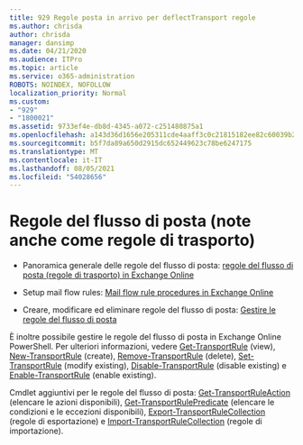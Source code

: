 ```yaml
---
title: 929 Regole posta in arrivo per deflectTransport regole
ms.author: chrisda
author: chrisda
manager: dansimp
ms.date: 04/21/2020
ms.audience: ITPro
ms.topic: article
ms.service: o365-administration
ROBOTS: NOINDEX, NOFOLLOW
localization_priority: Normal
ms.custom:
- "929"
- "1800021"
ms.assetid: 9733ef4e-db8d-4345-a072-c251480875a1
ms.openlocfilehash: a143d36d1656e205311cde4aaff3c0c21815182ee82c60039b2219addac218cb
ms.sourcegitcommit: b5f7da89a650d2915dc652449623c78be6247175
ms.translationtype: MT
ms.contentlocale: it-IT
ms.lasthandoff: 08/05/2021
ms.locfileid: "54028656"
---
```

# <a name="mail-flow-rules-also-known-as-transport-rules"></a>Regole del flusso di posta (note anche come regole di trasporto)

- Panoramica generale delle regole del flusso di posta: [regole del flusso di posta (regole di trasporto) in Exchange Online](https://technet.microsoft.com/library/jj919238.aspx)

- Setup mail flow rules: [Mail flow rule procedures in Exchange Online](https://technet.microsoft.com/library/dn600436.aspx)

- Creare, modificare ed eliminare regole del flusso di posta: [Gestire le regole del flusso di posta](https://technet.microsoft.com/library/jj657505.aspx)

È inoltre possibile gestire le regole del flusso di posta in Exchange Online PowerShell. Per ulteriori informazioni, vedere [Get-TransportRule](https://docs.microsoft.com/powershell/module/exchange/policy-and-compliance/get-transportrule) (view), [New-TransportRule](https://docs.microsoft.com/powershell/module/exchange/policy-and-compliance/new-transportrule) (create), [Remove-TransportRule](https://docs.microsoft.com/powershell/module/exchange/policy-and-compliance/remove-transportrule) (delete), [Set-TransportRule](https://docs.microsoft.com/powershell/module/exchange/policy-and-compliance/set-transportrule) (modify existing), [Disable-TransportRule](https://docs.microsoft.com/powershell/module/exchange/policy-and-compliance/disable-transportrule) (disable existing) e [Enable-TransportRule](https://docs.microsoft.com/powershell/module/exchange/policy-and-compliance/enable-transportrule) (enable existing).

Cmdlet aggiuntivi per le regole del flusso di posta: [Get-TransportRuleAction](https://docs.microsoft.com/powershell/module/exchange/policy-and-compliance/get-transportruleaction) (elencare le azioni disponibili), [Get-TransportRulePredicate](https://docs.microsoft.com/powershell/module/exchange/policy-and-compliance/get-transportrulepredicate) (elencare le condizioni e le eccezioni disponibili), [Export-TransportRuleCollection](https://docs.microsoft.com/powershell/module/exchange/policy-and-compliance/export-transportrulecollection) (regole di esportazione) e [Import-TransportRuleCollection](https://docs.microsoft.com/powershell/module/exchange/policy-and-compliance/import-transportrulecollection) (regole di importazione).
